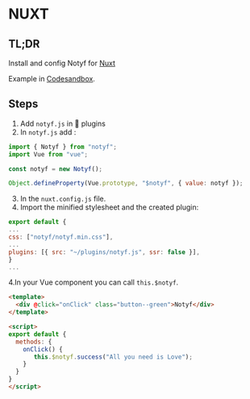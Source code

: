 # NUXT

## TL;DR

Install and config Notyf for [Nuxt](https://nuxtjs.org/)

Example in [Codesandbox](https://codesandbox.io/s/nuxt-notyf-s0ugc).

## Steps


1. Add `notyf.js` in 📁 plugins
2. In `notyf.js` add :
```javascript
import { Notyf } from "notyf";
import Vue from "vue";

const notyf = new Notyf();

Object.defineProperty(Vue.prototype, "$notyf", { value: notyf });

```
3. In the `nuxt.config.js` file.
4. Import the minified stylesheet and the created plugin:

```javascript
export default {
...
css: ["notyf/notyf.min.css"],
...
plugins: [{ src: "~/plugins/notyf.js", ssr: false }],
}
...

```

4.In your Vue component you can call `this.$notyf`.

```html
<template>
  <div @click="onClick" class="button--green">Notyf</div>
</template>

<script>
export default {
  methods: {
    onClick() {
       this.$notyf.success("All you need is Love");
    }
  }
}
</script>
```
